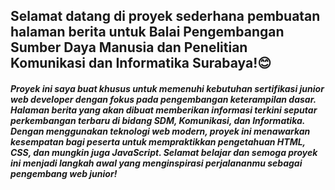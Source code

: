 <h2>Selamat datang di proyek sederhana pembuatan halaman berita untuk Balai Pengembangan Sumber Daya Manusia dan Penelitian Komunikasi dan Informatika Surabaya!😊</h2>
<h5>Proyek ini saya buat khusus untuk memenuhi kebutuhan sertifikasi junior web developer dengan fokus pada pengembangan keterampilan dasar. Halaman berita yang akan dibuat memberikan informasi terkini seputar perkembangan terbaru di bidang SDM, Komunikasi, dan Informatika. Dengan menggunakan teknologi web modern, proyek ini menawarkan kesempatan bagi peserta untuk mempraktikkan pengetahuan HTML, CSS, dan mungkin juga JavaScript. Selamat belajar dan semoga proyek ini menjadi langkah awal yang menginspirasi perjalananmu sebagai pengembang web junior!</h5>
